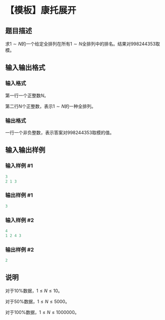 # 【模板】康托展开

## 题目描述

求$1\sim N$的一个给定全排列在所有$1\sim N$全排列中的排名。结果对$998244353$取模。

## 输入输出格式

### 输入格式

第一行一个正整数$N$。

第二行$N$个正整数，表示$1\sim N$的一种全排列。

### 输出格式

一行一个非负整数，表示答案对$998244353$取模的值。

## 输入输出样例

### 输入样例 #1

```cpp
3
2 1 3
```


### 输出样例 #1

```cpp
3
```


### 输入样例 #2

```cpp
4
1 2 4 3
```


### 输出样例 #2

```cpp
2
```


## 说明

对于$10\%$数据，$1\le N\le 10$。

对于$50\%$数据，$1\le N\le 5000$。

对于$100\%$数据，$1\le N\le 1000000$。


